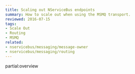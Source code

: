```yaml
---
title: Scaling out NServiceBus endpoints
summary: How to scale out when using the MSMQ transport.
reviewed: 2016-07-15
tags:
- Scale Out
- Routing
- MSMQ
related:
- nservicebus/messaging/message-owner
- nservicebus/messaging/routing
---
```



partial:overview
